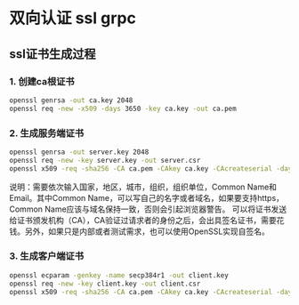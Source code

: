 # 双向认证 ssl grpc


## ssl证书生成过程

### 1. 创建ca根证书

```bash
openssl genrsa -out ca.key 2048
openssl req -new -x509 -days 3650 -key ca.key -out ca.pem
```

### 2. 生成服务端证书

```bash
openssl genrsa -out server.key 2048
openssl req -new -key server.key -out server.csr
openssl x509 -req -sha256 -CA ca.pem -CAkey ca.key -CAcreateserial -days 3650 -in server.csr -out server.pem
```

说明：需要依次输入国家，地区，城市，组织，组织单位，Common Name和Email。其中Common Name，可以写自己的名字或者域名，如果要支持https，Common Name应该与域名保持一致，否则会引起浏览器警告。
可以将证书发送给证书颁发机构（CA），CA验证过请求者的身份之后，会出具签名证书，需要花钱。另外，如果只是内部或者测试需求，也可以使用OpenSSL实现自签名。

### 3. 生成客户端证书

```bash
openssl ecparam -genkey -name secp384r1 -out client.key
openssl req -new -key client.key -out client.csr
openssl x509 -req -sha256 -CA ca.pem -CAkey ca.key -CAcreateserial -days 3650 -in client.csr -out client.pem
```
